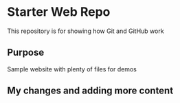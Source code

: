 # Starter Web Repo

This repository is for showing how Git and GitHub work

## Purpose

Sample website with plenty of files for demos

## My changes and adding more content